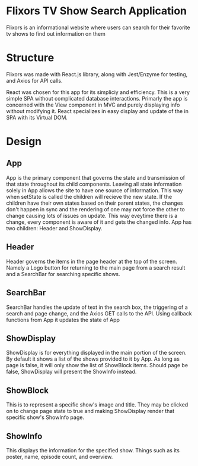 # Flixors TV Show Search Application

Flixors is an informational website where users can search for their favorite tv shows to find out information on them

# Structure

Flixors was made with React.js library, along with Jest/Enzyme for testing, and Axios for API calls.

React was chosen for this app for its simpliciy and efficiency. This is a very simple SPA without complicated database interactions. Primarly the app is concerned with the View component in MVC and purely displaying info without modifying it. React specializes in easy display and update of the  in SPA with its Virtual DOM.

# Design

## App
App is the primary component that governs the state and transmission of that state throughout its child components. Leaving all state information solely in App allows the site to have one source of information. This way when setState is called the children will recieve the new state. If the children have their own states based on their parent states, the changes don't happen in sync and the rendering of one may not force the other to change causing lots of issues on update. This way eveytime there is a change, every component is aware of it and gets the changed info. App has two children: Header and ShowDisplay.

## Header
Header governs the items in the page header at the top of the screen. Namely a Logo button for returning to the main page from a search result and a SearchBar for searching specific shows.

## SearchBar
SearchBar handles the update of text in the search box, the triggering of a search and page change, and the Axios GET calls to the API. Using callback functions from App it updates the state of App

## ShowDisplay
ShowDisplay is for everything displayed in the main portion of the screen. By default it shows a list of the shows provided to it by App. As long as page is false, it will only show the list of ShowBlock items. Should page be false, ShowDisplay will present the ShowInfo instead.

## ShowBlock
This is to represent a specific show's image and title. They may be clicked on to change page state to true and making ShowDisplay render that specific show's ShowInfo page.

## ShowInfo
This displays the information for the specified show. Things such as its poster, name, episode count, and overview.